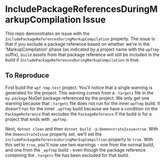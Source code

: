 # IncludePackageReferencesDuringMarkupCompilation Issue

This repo demonstrates an issue with the `IncludePackageReferencesDuringMarkupCompilation` property.  The issue is that if you exclude a package reference based on whether we're in the 'MarkupCompilation' phase (as indicated by a project name with the `wpftmp` suffix), `build` assets from that package reference will still be included in the build if `IncludePackageReferencesDuringMarkupCompilation` is true.

## To Reproduce

First build the `wpf-tmp-test` project.  You'll notice that a single warning is generated for the project.  This warning comes from a `.targets` file in the `my.package` NuGet package referenced by the project.  We only get one warning because that `.targets` file does not run for the inner `wpftmp` build.  It doesn't run for the inner `.wpftmp` build because we have a condition on the `PackageReference` that excludes the `PackageReference` if the build is for a project that ends with `_wpftmp`.

Next, `dotnet clean` and then `dotnet build -p:DemonstrateIssue=true`.  With the `DemonstrateIssue` property set, we'll set the `IncludePackageReferencesDuringMarkupCompiltion` property to `true`.  With this set to `true`, you'll now see two warnings - one from the normal build, and one from the `_wpftmp` build - even though the package reference containing the `.targets` file has been excluded for that build.
